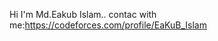  Hi I'm  Md.Eakub Islam.. 
 contac with me:https://codeforces.com/profile/EaKuB_Islam

<!--
**EakubIslam/EakubIslam** is a ✨ _special_ ✨ repository because its `README.md` (this file) appears on your GitHub profile.

Here are some ideas to get you started:

- 🔭 I’m currently working on ...
- 🌱 I’m currently learning ...
- 👯 I’m looking to collaborate on ...
- 🤔 I’m looking for help with ...
- 💬 Ask me about ...
- 📫 How to reach me:https://codeforces.com/profile/EaKuB_Islam
- 😄 Pronouns: ...
- ⚡ Fun fact: ...
-->

